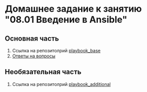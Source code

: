 # Домашнее задание к занятию "08.01 Введение в Ansible"

## Основная часть
1. Ссылка на репозитолрий [playbook_base](https://github.com/Ecriptor/ansible_playbook/tree/main/playbook_base)
2. [Ответы на вопросы](https://github.com/Ecriptor/ansible_playbook/tree/main/playbook_base/README.md)

## Необязательная часть

1. Ссылка на репозитолрий [playbook_additional](https://github.com/Ecriptor/ansible_playbook/tree/main/playbook_additional)
